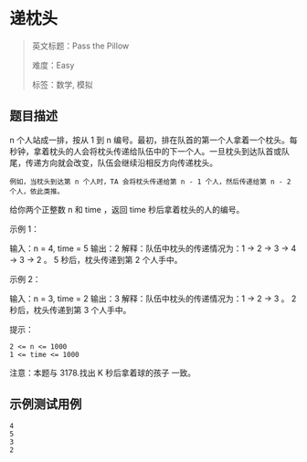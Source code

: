 # 递枕头

> 英文标题：Pass the Pillow
> 
> 难度：Easy
> 
> 标签：数学, 模拟
> 

## 题目描述

n 个人站成一排，按从 1 到 n 编号。最初，排在队首的第一个人拿着一个枕头。每秒钟，拿着枕头的人会将枕头传递给队伍中的下一个人。一旦枕头到达队首或队尾，传递方向就会改变，队伍会继续沿相反方向传递枕头。


	例如，当枕头到达第 n 个人时，TA 会将枕头传递给第 n - 1 个人，然后传递给第 n - 2 个人，依此类推。


给你两个正整数 n 和 time ，返回 time 秒后拿着枕头的人的编号。

 

示例 1：


输入：n = 4, time = 5
输出：2
解释：队伍中枕头的传递情况为：1 -> 2 -> 3 -> 4 -> 3 -> 2 。
5 秒后，枕头传递到第 2 个人手中。


示例 2：


输入：n = 3, time = 2
输出：3
解释：队伍中枕头的传递情况为：1 -> 2 -> 3 。
2 秒后，枕头传递到第 3 个人手中。


 

提示：


	2 <= n <= 1000
	1 <= time <= 1000


 

注意：本题与 3178.找出 K 秒后拿着球的孩子 一致。

## 示例测试用例

```
4
5
3
2
```


